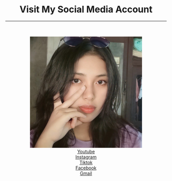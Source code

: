 <html>
<head>
<title>Alexisnicole</title>
</head>
          <h1><center>Visit My Social Media Account</center></h1>      
          <hr>
          <br>
</head> 

<style>
body {
 background-image: url(taekook.jpg);
 background size: cover;
 height: 100vh;
 background position: center;
  }
</style>



<img>
<center><img src="me.jpg" alt="image" hieght="400" width="350"></center>
 

<center><a href="https://www.youtube.com/@ms.hyungjeon221">Youtube</a></center>
<center><a href="https://www.instagram.com/alexisss_abrhm/?igshid=NGExMmI2YTkyZg%3D%3D&fbclid=IwAR16YJHOvQwp1puGd8zaIFA8d52FRjB8ciC4gkEgqQixeKtjHxLg61ltYNo">Instagram</a></center>
<center><a href="https://www.tiktok.com/@ami_jkthv">Tiktok</a></center>
<center><a href="https://www.facebook.com/alexisnicole.abraham">Facebook</a></center>
<center><a href="https://mail.google.com/mail/u/3/#inbox">Gmail</a><center>

